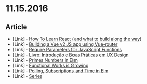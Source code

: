 # 11.15.2016

## Article

- \[Link\] - [How To Learn React (and what to build along the way)](https://daveceddia.com/how-to-learn-react/)
- \[Link\] - [Building a Vue v2 JS app using Vue-router](https://www.liquidlight.co.uk/blog/article/building-a-vue-v2-js-app-using-vue-router/)
- \[Link\] - [Require Parameters for JavaScript Functions](https://davidwalsh.name/javascript-function-parameters)
- \[Link\] - [Livro: Introdução e Boas Práticas em UX Design](https://brasil.uxdesign.cc/livro-introdu%C3%A7%C3%A3o-e-boas-pr%C3%A1ticas-em-ux-design-62369e8384f#.66oio5ro5)
- \[Link\] - [Primes Numbers in Elm](https://medium.com/@omenjs/primes-numbers-in-elm-259a8ac1300f#.xkj0zewym)
- \[Link\] - [Functional Works is Growing](https://medium.com/@FunctionalWorks/joining-functional-works-435cb77e9ac9#.69r2o2z8x)
- \[Link\] - [Polling, Subscriptions and Time in Elm](https://becoming-functional.com/polling-subscriptions-and-time-in-elm-8e7a7965e4e2#.o9688tgk7)
- \[Link\] - [Series](https://medium.com/mofed/es6-series-old-but-new-eb123520afb8#.s3ltgr4mw)
